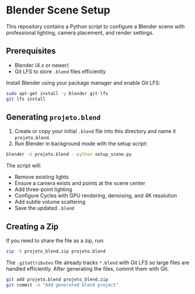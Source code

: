 # Blender Scene Setup

This repository contains a Python script to configure a Blender scene with professional lighting, camera placement, and render settings.

## Prerequisites
- Blender (4.x or newer)
- Git LFS to store `.blend` files efficiently

Install Blender using your package manager and enable Git LFS:

```bash
sudo apt-get install -y blender git-lfs
git lfs install
```

## Generating `projeto.blend`
1. Create or copy your initial `.blend` file into this directory and name it `projeto.blend`.
2. Run Blender in background mode with the setup script:

```bash
blender -b projeto.blend --python setup_scene.py
```

The script will:
- Remove existing lights
- Ensure a camera exists and points at the scene center
- Add three-point lighting
- Configure Cycles with GPU rendering, denoising, and 4K resolution
- Add subtle volume scattering
- Save the updated `.blend`

## Creating a Zip
If you need to share the file as a zip, run:

```bash
zip -9 projeto_blend.zip projeto.blend
```

The `.gitattributes` file already tracks `*.blend` with Git LFS so large files are handled efficiently. After generating the files, commit them with Git:

```bash
git add projeto.blend projeto_blend.zip
git commit -m "Add generated blend project"
```

